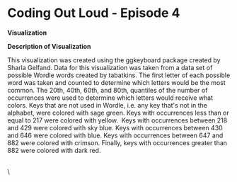 # Coding Out Loud - Episode 4

**Visualization**

**Description of Visualization**

This visualization was created using the ggkeyboard package created by Sharla Gelfand. Data for this visualization was taken from a data set of possible Wordle words created by tabatkins. The first letter of each possible word was taken and counted to determine which letters would be the most common. The 20th, 40th, 60th, and 80th, quantiles of the number of occurrences were used to determine which letters would receive what colors. Keys that are not used in Wordle, i.e. any key that's not in the alphabet, were colored with sage green. Keys with occurrences less than or equal to 217 were colored with yellow.  Keys with occurrences between 218 and 429 were colored with sky blue. Keys with occurrences between 430 and 646 were colored with blue. Keys with occurrences between 647 and 882 were colored with crimson. Finally, keys with occurrences greater than 882 were colored with dark red. 

\
\

